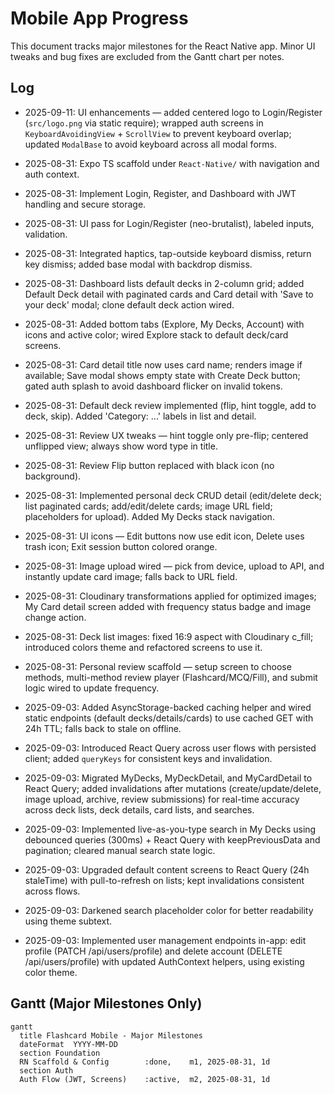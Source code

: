 # Mobile App Progress

This document tracks major milestones for the React Native app. Minor UI tweaks and bug fixes are excluded from the Gantt chart per notes.

## Log

- 2025-09-11: UI enhancements — added centered logo to Login/Register (`src/logo.png` via static require); wrapped auth screens in `KeyboardAvoidingView` + `ScrollView` to prevent keyboard overlap; updated `ModalBase` to avoid keyboard across all modal forms.
- 2025-08-31: Expo TS scaffold under `React-Native/` with navigation and auth context.
- 2025-08-31: Implement Login, Register, and Dashboard with JWT handling and secure storage.
- 2025-08-31: UI pass for Login/Register (neo-brutalist), labeled inputs, validation.
- 2025-08-31: Integrated haptics, tap-outside keyboard dismiss, return key dismiss; added base modal with backdrop dismiss.
- 2025-08-31: Dashboard lists default decks in 2-column grid; added Default Deck detail with paginated cards and Card detail with 'Save to your deck' modal; clone default deck action wired.
- 2025-08-31: Added bottom tabs (Explore, My Decks, Account) with icons and active color; wired Explore stack to default deck/card screens.
- 2025-08-31: Card detail title now uses card name; renders image if available; Save modal shows empty state with Create Deck button; gated auth splash to avoid dashboard flicker on invalid tokens.
- 2025-08-31: Default deck review implemented (flip, hint toggle, add to deck, skip). Added 'Category: ...' labels in list and detail.
- 2025-08-31: Review UX tweaks — hint toggle only pre-flip; centered unflipped view; always show word type in title.
- 2025-08-31: Review Flip button replaced with black icon (no background).
- 2025-08-31: Implemented personal deck CRUD detail (edit/delete deck; list paginated cards; add/edit/delete cards; image URL field; placeholders for upload). Added My Decks stack navigation.
- 2025-08-31: UI icons — Edit buttons now use edit icon, Delete uses trash icon; Exit session button colored orange.
- 2025-08-31: Image upload wired — pick from device, upload to API, and instantly update card image; falls back to URL field.
- 2025-08-31: Cloudinary transformations applied for optimized images; My Card detail screen added with frequency status badge and image change action.
- 2025-08-31: Deck list images: fixed 16:9 aspect with Cloudinary c_fill; introduced colors theme and refactored screens to use it.
- 2025-08-31: Personal review scaffold — setup screen to choose methods, multi-method review player (Flashcard/MCQ/Fill), and submit logic wired to update frequency.

- 2025-09-03: Added AsyncStorage-backed caching helper and wired static endpoints (default decks/details/cards) to use cached GET with 24h TTL; falls back to stale on offline.
- 2025-09-03: Introduced React Query across user flows with persisted client; added `queryKeys` for consistent keys and invalidation.
- 2025-09-03: Migrated MyDecks, MyDeckDetail, and MyCardDetail to React Query; added invalidations after mutations (create/update/delete, image upload, archive, review submissions) for real-time accuracy across deck lists, deck details, card lists, and searches.
- 2025-09-03: Implemented live-as-you-type search in My Decks using debounced queries (300ms) + React Query with keepPreviousData and pagination; cleared manual search state logic.
- 2025-09-03: Upgraded default content screens to React Query (24h staleTime) with pull-to-refresh on lists; kept invalidations consistent across flows.
- 2025-09-03: Darkened search placeholder color for better readability using theme subtext.
- 2025-09-03: Implemented user management endpoints in-app: edit profile (PATCH /api/users/profile) and delete account (DELETE /api/users/profile) with updated AuthContext helpers, using existing color theme.

## Gantt (Major Milestones Only)

```mermaid
gantt
  title Flashcard Mobile - Major Milestones
  dateFormat  YYYY-MM-DD
  section Foundation
  RN Scaffold & Config        :done,    m1, 2025-08-31, 1d
  section Auth
  Auth Flow (JWT, Screens)    :active,  m2, 2025-08-31, 1d
```
